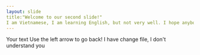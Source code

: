 ```yaml
---
layout: slide
title:"Welcome to our second slide!"
I am Vietnamese, I am learning English, but not very well. I hope anybody can help me.
---
```

Your text
Use the left arrow to go back!
I have change file, I don't understand you
